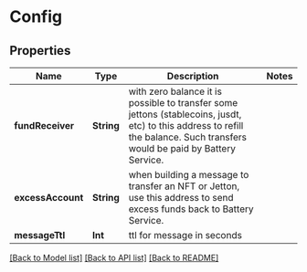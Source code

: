 # Config

## Properties
Name | Type | Description | Notes
------------ | ------------- | ------------- | -------------
**fundReceiver** | **String** | with zero balance it is possible to transfer some jettons (stablecoins, jusdt, etc) to this address to refill the balance. Such transfers would be paid by Battery Service. | 
**excessAccount** | **String** | when building a message to transfer an NFT or Jetton, use this address to send excess funds back to Battery Service. | 
**messageTtl** | **Int** | ttl for message in seconds | 

[[Back to Model list]](../README.md#documentation-for-models) [[Back to API list]](../README.md#documentation-for-api-endpoints) [[Back to README]](../README.md)


